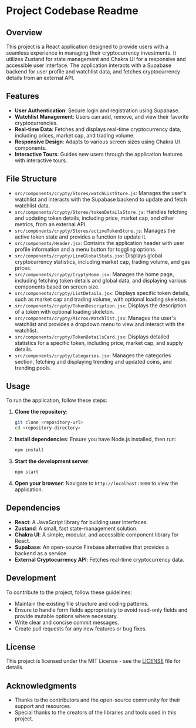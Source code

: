 # Project Codebase Readme

## Overview
This project is a React application designed to provide users with a seamless experience in managing their cryptocurrency investments. It utilizes Zustand for state management and Chakra UI for a responsive and accessible user interface. The application interacts with a Supabase backend for user profile and watchlist data, and fetches cryptocurrency details from an external API.

## Features
- **User Authentication**: Secure login and registration using Supabase.
- **Watchlist Management**: Users can add, remove, and view their favorite cryptocurrencies.
- **Real-time Data**: Fetches and displays real-time cryptocurrency data, including prices, market cap, and trading volume.
- **Responsive Design**: Adapts to various screen sizes using Chakra UI components.
- **Interactive Tours**: Guides new users through the application features with interactive tours.

## File Structure
- `src/components/crypty/Stores/watchListStore.js`: Manages the user's watchlist and interacts with the Supabase backend to update and fetch watchlist data.
- `src/components/crypty/Stores/tokenDetailsStore.js`: Handles fetching and updating token details, including price, market cap, and other metrics, from an external API.
- `src/components/crypty/Stores/activeTokenStore.js`: Manages the active token state and provides a function to update it.
- `src/components/Header.jsx`: Contains the application header with user profile information and a menu button for toggling options.
- `src/components/crypty/LineGlobalStats.jsx`: Displays global cryptocurrency statistics, including market cap, trading volume, and gas prices.
- `src/components/crypty/CryptyHome.jsx`: Manages the home page, including fetching token details and global data, and displaying various components based on screen size.
- `src/components/crypty/ListDetails.jsx`: Displays specific token details, such as market cap and trading volume, with optional loading skeleton.
- `src/components/crypty/TokenDescription.jsx`: Displays the description of a token with optional loading skeleton.
- `src/components/crypty/Micros/Watchlist.jsx`: Manages the user's watchlist and provides a dropdown menu to view and interact with the watchlist.
- `src/components/crypty/TokenDetailsCard.jsx`: Displays detailed statistics for a specific token, including price, market cap, and supply details.
- `src/components/crypty/Categories.jsx`: Manages the categories section, fetching and displaying trending and updated coins, and trending pools.

## Usage
To run the application, follow these steps:

1. **Clone the repository**:
   ```bash
   git clone <repository-url>
   cd <repository-directory>
   ```

2. **Install dependencies**:
   Ensure you have Node.js installed, then run:
   ```bash
   npm install
   ```

3. **Start the development server**:
   ```bash
   npm start
   ```

4. **Open your browser**:
   Navigate to `http://localhost:3000` to view the application.

## Dependencies
- **React**: A JavaScript library for building user interfaces.
- **Zustand**: A small, fast state-management solution.
- **Chakra UI**: A simple, modular, and accessible component library for React.
- **Supabase**: An open-source Firebase alternative that provides a backend as a service.
- **External Cryptocurrency API**: Fetches real-time cryptocurrency data.

## Development
To contribute to the project, follow these guidelines:

- Maintain the existing file structure and coding patterns.
- Ensure to handle form fields appropriately to avoid read-only fields and provide mutable options where necessary.
- Write clear and concise commit messages.
- Create pull requests for any new features or bug fixes.

## License
This project is licensed under the MIT License - see the [LICENSE](LICENSE) file for details.

## Acknowledgments
- Thanks to the contributors and the open-source community for their support and resources.
- Special thanks to the creators of the libraries and tools used in this project.
